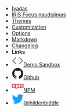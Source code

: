 <!-- markdownlint-disable-next-line first-line-heading -->
- [Įvadas](quick-start)
- [IRIS Focus naudojimas](introduction)
- [Themes](themes)
- [Customization](customization)
- [Options](options)
- [Markdown](markdown)
- [Changelog](changelog)
- **Links**
- [![Code](assets/img/code.svg)Demo Sandbox](https://codesandbox.io/s/xv36w4695o)
- [![Github](assets/img/github.svg)Github](https://github.com/jhildenbiddle/docsify-themeable)
- [![NPM](assets/img/npm.svg)NPM](https://www.npmjs.com/package/docsify-themeable)
- [![Twitter](assets/img/twitter.svg)@jhildenbiddle](http://twitter.com/jhildenbiddle)
